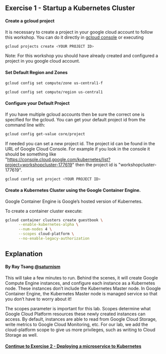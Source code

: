 ## Exercise 1 - Startup a Kubernetes Cluster

#### Create a gcloud project

It is necessary to create a project in your google cloud account to follow this workshop. You can do it directly in [gcloud console](https://console.cloud.google.com/projectcreate) or executing

```sh
gcloud projects create <YOUR PROJECT ID>
```

Note: For this workshop you should have already created and configured a project in you google cloud account.

#### Set Default Region and Zones

```sh
gcloud config set compute/zone us-central1-f
```
```sh
gcloud config set compute/region us-central1
```

#### Configure your Default Project

If you have multiple gcloud accounts then be sure the correct one is specified for the gcloud. You can get your default project id from the command line with:

```sh
gcloud config get-value core/project
```

If needed you can set a new project id.  The project id can be found in the URL of Google Cloud Console. For example if you look in the console it should be something like "https://console.cloud.google.com/kubernetes/list?project=workshopcluster-177619" then the project id is "workshopcluster-177619".

```sh
gcloud config set project <YOUR PROJECT ID>
```

#### Create a Kubernetes Cluster using the Google Container Engine.

Google Container Engine is Google’s hosted version of Kubernetes.

To create a container cluster execute:

```sh
gcloud container clusters create guestbook \
      --enable-kubernetes-alpha \
      --num-nodes 4 \
      --scopes cloud-platform \
      --no-enable-legacy-authorization
```



## Explanation
#### By Ray Tsang [@saturnism](https://twitter.com/saturnism)

This will take a few minutes to run. Behind the scenes, it will create Google Compute Engine instances, and configure each instance as a Kubernetes node. These instances don’t include the Kubernetes Master node. In Google Container Engine, the Kubernetes Master node is managed service so that you don’t have to worry about it!

The scopes parameter is important for this lab. Scopes determine what Google Cloud Platform resources these newly created instances can access. By default, instances are able to read from Google Cloud Storage, write metrics to Google Cloud Monitoring, etc. For our lab, we add the cloud-platform scope to give us more privileges, such as writing to Cloud Storage as well.

#### [Continue to Exercise 2 - Deploying a microservice to Kubernetes](../exercise-2/README.md)
